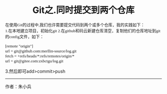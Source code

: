 #  <center>Git之.同时提交到两个仓库</center>

<p>
<font face="微软雅黑" size="2">
在使用Git的过程中,我们也许需要提交代码到两个或多个仓库，我的实践如下：<br>
1.在本地建立项目，初始化git
2.在github和码云新建仓库清空，复制他们的仓库地址到git的config文件，如下：
<pre>
[remote "origin"]
url = git@github.com:merllin-source/log.git
fetch = +refs/heads/*:refs/remotes/origin/*
url = git@gitee.com:zxbctgu/log.git
</pre>
</font>
</p>
3.然后即可add>commit>push

***************
作者：朱小兵
